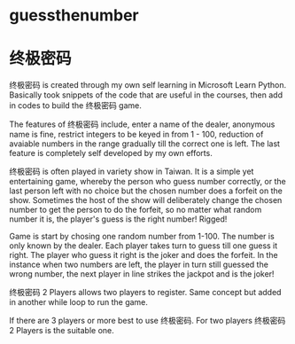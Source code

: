 # guessthenumber
# 终极密码

终极密码 is created through my own self learning in Microsoft Learn Python. Basically took snippets of the code that are useful in the courses, then add in codes to build the 终极密码
game.

The features of 终极密码 include, enter a name of the dealer, anonymous name is fine, restrict integers to be keyed in from 1 - 100, reduction of avaiable numbers in the range 
gradually till the correct one is left. The last feature is completely self developed by my own efforts.

终极密码 is often played in variety show in Taiwan. It is a simple yet entertaining game, whereby the person who guess number correctly, or the last person left with no choice but the chosen number does a forfeit on the show. 
Sometimes the host of the show will deliberately change the chosen number to get the person to do the forfeit, so no matter what random number it is, the player's guess is the 
right number! Rigged!

Game is start by chosing one random number from 1-100. The number is only known by the dealer.
Each player takes turn to guess till one guess it right. The player who guess it right is the joker and does the forfeit. 
In the instance when two numbers are left, the player in turn still guessed the wrong number, the next player in line strikes
the jackpot and is the joker!


 终极密码 2 Players allows two players to register. Same concept but added in another while loop to run the game.
 
 If there are 3 players or more best to use 终极密码. For two players 终极密码 2 Players is the suitable one.
